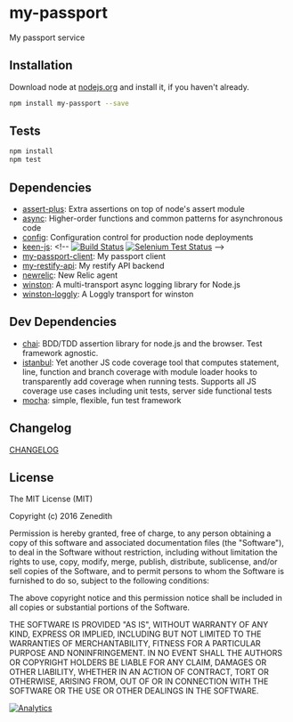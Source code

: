 # my-passport

My passport service

## Installation

Download node at [nodejs.org](http://nodejs.org) and install it, if you haven't already.

```sh
npm install my-passport --save
```


## Tests

```sh
npm install
npm test
```

## Dependencies

- [assert-plus](https://github.com/mcavage/node-assert-plus): Extra assertions on top of node&#39;s assert module
- [async](https://github.com/caolan/async): Higher-order functions and common patterns for asynchronous code
- [config](https://github.com/lorenwest/node-config): Configuration control for production node deployments
- [keen-js](https://github.com/keen/keen-js): &lt;!-- [![Build Status](https://api.travis-ci.org/keen/keen-js.png?branch=master)](https://travis-ci.org/keen/keen-js) [![Selenium Test Status](https://saucelabs.com/buildstatus/keenlabs-js)](https://saucelabs.com/u/keenlabs-js) --&gt;
- [my-passport-client](https://github.com/my-passport/npm-my-passport-client): My passport client
- [my-restify-api](https://github.com/Zenedith/npm-my-restify-api): My restify API backend
- [newrelic](https://github.com/newrelic/node-newrelic): New Relic agent
- [winston](https://github.com/winstonjs/winston): A multi-transport async logging library for Node.js
- [winston-loggly](https://github.com/indexzero/winston-loggly): A Loggly transport for winston

## Dev Dependencies

- [chai](https://github.com/chaijs/chai): BDD/TDD assertion library for node.js and the browser. Test framework agnostic.
- [istanbul](https://github.com/gotwarlost/istanbul): Yet another JS code coverage tool that computes statement, line, function and branch coverage with module loader hooks to transparently add coverage when running tests. Supports all JS coverage use cases including unit tests, server side functional tests
- [mocha](https://github.com/mochajs/mocha): simple, flexible, fun test framework

## Changelog

[CHANGELOG](CHANGELOG.md)


## License
The MIT License (MIT)

Copyright (c) 2016 Zenedith

Permission is hereby granted, free of charge, to any person obtaining a copy
of this software and associated documentation files (the "Software"), to deal
in the Software without restriction, including without limitation the rights
to use, copy, modify, merge, publish, distribute, sublicense, and/or sell
copies of the Software, and to permit persons to whom the Software is
furnished to do so, subject to the following conditions:

The above copyright notice and this permission notice shall be included in all
copies or substantial portions of the Software.

THE SOFTWARE IS PROVIDED "AS IS", WITHOUT WARRANTY OF ANY KIND, EXPRESS OR
IMPLIED, INCLUDING BUT NOT LIMITED TO THE WARRANTIES OF MERCHANTABILITY,
FITNESS FOR A PARTICULAR PURPOSE AND NONINFRINGEMENT. IN NO EVENT SHALL THE
AUTHORS OR COPYRIGHT HOLDERS BE LIABLE FOR ANY CLAIM, DAMAGES OR OTHER
LIABILITY, WHETHER IN AN ACTION OF CONTRACT, TORT OR OTHERWISE, ARISING FROM,
OUT OF OR IN CONNECTION WITH THE SOFTWARE OR THE USE OR OTHER DEALINGS IN THE
SOFTWARE.

[![Analytics](https://ga-beacon.appspot.com/UA-76453794-1/my-passport/npm-my-passport/readme?pixel)](https://github.com/my-passport/npm-my-passport)
